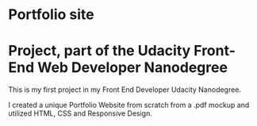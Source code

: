# Portfolio site
# Project, part of the Udacity Front-End Web Developer Nanodegree

This is my first project in my Front End Developer Udacity Nanodegree.

I created a unique Portfolio Website from scratch from a .pdf mockup and utilized HTML, CSS and Responsive Design.
